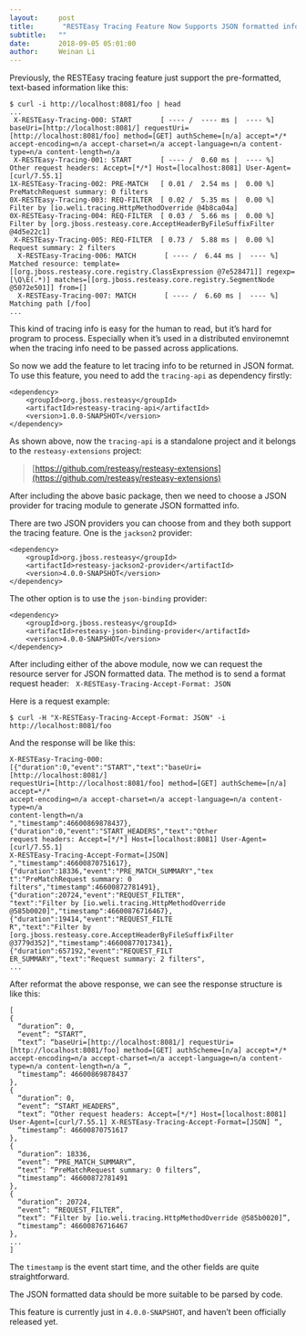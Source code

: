 ```yaml
---
layout:     post
title:       "RESTEasy Tracing Feature Now Supports JSON formatted information"
subtitle:   ""
date:       2018-09-05 05:01:00 
author:     Weinan Li
---
```


Previously, the RESTEasy tracing feature just support the pre-formatted, text-based information like this:

```
$ curl -i http://localhost:8081/foo | head  
...  
 X-RESTEasy-Tracing-000: START       [ ---- /  ---- ms |  ---- %] baseUri=[http://localhost:8081/] requestUri=[http://localhost:8081/foo] method=[GET] authScheme=[n/a] accept=*/* accept-encoding=n/a accept-charset=n/a accept-language=n/a content-type=n/a content-length=n/a  
 X-RESTEasy-Tracing-001: START       [ ---- /  0.60 ms |  ---- %] Other request headers: Accept=[*/*] Host=[localhost:8081] User-Agent=[curl/7.55.1]  
1X-RESTEasy-Tracing-002: PRE-MATCH   [ 0.01 /  2.54 ms |  0.00 %] PreMatchRequest summary: 0 filters  
0X-RESTEasy-Tracing-003: REQ-FILTER  [ 0.02 /  5.35 ms |  0.00 %] Filter by [io.weli.tracing.HttpMethodOverride @4b8ca04a]  
0X-RESTEasy-Tracing-004: REQ-FILTER  [ 0.03 /  5.66 ms |  0.00 %] Filter by [org.jboss.resteasy.core.AcceptHeaderByFileSuffixFilter @4d5e22c1]  
 X-RESTEasy-Tracing-005: REQ-FILTER  [ 0.73 /  5.88 ms |  0.00 %] Request summary: 2 filters  
  X-RESTEasy-Tracing-006: MATCH       [ ---- /  6.44 ms |  ---- %] Matched resource: template=[[org.jboss.resteasy.core.registry.ClassExpression @7e528471]] regexp=[\Q\E(.*)] matches=[[org.jboss.resteasy.core.registry.SegmentNode @5072e501]] from=[]  
  X-RESTEasy-Tracing-007: MATCH       [ ---- /  6.60 ms |  ---- %] Matching path [/foo]  
...
```
This kind of tracing info is easy for the human to read, but it’s hard for program to process. Especially when it’s used in a distributed environemnt when the tracing info need to be passed across applications.

So now we add the feature to let tracing info to be returned in JSON format. To use this feature, you need to add the `tracing-api` as dependency firstly:

```
<dependency>
    <groupId>org.jboss.resteasy</groupId>
    <artifactId>resteasy-tracing-api</artifactId>
    <version>1.0.0-SNAPSHOT</version>
</dependency>
```
As shown above, now the `tracing-api` is a standalone project and it belongs to the `resteasy-extensions` project:
> [https://github.com/resteasy/resteasy-extensions](https://github.com/resteasy/resteasy-extensions)

After including the above basic package, then we need to choose a JSON provider for tracing module to generate JSON formatted info.

There are two JSON providers you can choose from and they both support the tracing feature.
One is the `jackson2` provider:
```
<dependency>
    <groupId>org.jboss.resteasy</groupId>
    <artifactId>resteasy-jackson2-provider</artifactId>
    <version>4.0.0-SNAPSHOT</version>
</dependency>
```
The other option is to use the `json-binding` provider:

```
<dependency>
    <groupId>org.jboss.resteasy</groupId>
    <artifactId>resteasy-json-binding-provider</artifactId>
    <version>4.0.0-SNAPSHOT</version>
</dependency>
```

After including either of the above module, now we can request the resource server for JSON formatted data. The method is to send a format request header:
 
``X-RESTEasy-Tracing-Accept-Format: JSON``


Here is a request example:

```
$ curl -H "X-RESTEasy-Tracing-Accept-Format: JSON" -i http://localhost:8081/foo
```
And the response will be like this:

```
X-RESTEasy-Tracing-000:  
[{"duration":0,"event":"START","text":"baseUri=[http://localhost:8081/]  
requestUri=[http://localhost:8081/foo] method=[GET] authScheme=[n/a] accept=*/*  
accept-encoding=n/a accept-charset=n/a accept-language=n/a content-type=n/a  
content-length=n/a  
","timestamp":46600869878437},{"duration":0,"event":"START_HEADERS","text":"Other  
request headers: Accept=[*/*] Host=[localhost:8081] User-Agent=[curl/7.55.1]  
X-RESTEasy-Tracing-Accept-Format=[JSON]   
","timestamp":46600870751617},{"duration":18336,"event":"PRE_MATCH_SUMMARY","tex  
t":"PreMatchRequest summary: 0   
filters","timestamp":46600872781491},{"duration":20724,"event":"REQUEST_FILTER",  
"text":"Filter by [io.weli.tracing.HttpMethodOverride   
@585b0020]","timestamp":46600876716467},{"duration":19414,"event":"REQUEST_FILTE  
R","text":"Filter by [org.jboss.resteasy.core.AcceptHeaderByFileSuffixFilter   
@3779d352]","timestamp":46600877017341},{"duration":657192,"event":"REQUEST_FILT  
ER_SUMMARY","text":"Request summary: 2 filters",  
...
```

After reformat the above response, we can see the response structure is like this:

```
[  
{  
  “duration”: 0,  
  “event”: “START”,  
  “text”: “baseUri=[http://localhost:8081/] requestUri=[http://localhost:8081/foo] method=[GET] authScheme=[n/a] accept=*/* accept-encoding=n/a accept-charset=n/a accept-language=n/a content-type=n/a content-length=n/a “,  
  “timestamp”: 46600869878437  
},  
{  
  “duration”: 0,  
  “event”: “START_HEADERS”,  
  “text”: “Other request headers: Accept=[*/*] Host=[localhost:8081] User-Agent=[curl/7.55.1] X-RESTEasy-Tracing-Accept-Format=[JSON] “,  
  “timestamp”: 46600870751617  
},  
{  
  “duration”: 18336,  
  “event”: “PRE_MATCH_SUMMARY”,  
  “text”: “PreMatchRequest summary: 0 filters”,  
  “timestamp”: 46600872781491  
},  
{  
  “duration”: 20724,  
  “event”: “REQUEST_FILTER”,  
  “text”: “Filter by [io.weli.tracing.HttpMethodOverride @585b0020]”,  
  “timestamp”: 46600876716467  
},  
...  
]
```

The `timestamp` is the event start time, and the other fields are quite straightforward.

The JSON formatted data should be more suitable to be parsed by code.

This feature is currently just in `4.0.0-SNAPSHOT`, and haven’t been officially released yet.
